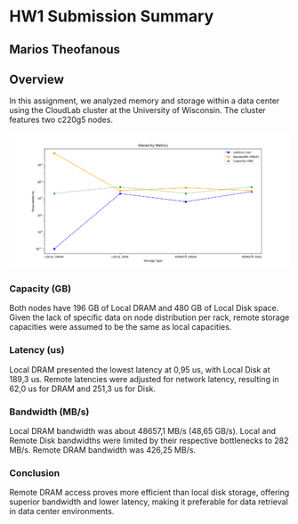 # HW1 Submission Summary

## Marios Theofanous

## Overview
In this assignment, we analyzed memory and storage within a data center using the CloudLab cluster at the University of Wisconsin. The cluster features two c220g5 nodes.


![Graph](Graph.png)

### Capacity (GB)
Both nodes have 196 GB of Local DRAM and 480 GB of Local Disk space.
Given the lack of specific data on node distribution per rack, remote storage capacities were assumed to be the same as local capacities.

### Latency (us)
Local DRAM presented the lowest latency at 0,95 us, with Local Disk at 189,3 us. Remote latencies were adjusted for network latency, resulting in 62,0 us for DRAM and 251,3 us for Disk.

### Bandwidth (MB/s)
Local DRAM bandwidth was about 48657,1 MB/s (48,65 GB/s). Local and Remote Disk bandwidths were limited by their respective bottlenecks to 282 MB/s. Remote DRAM bandwidth was 426,25 MB/s.

### Conclusion
Remote DRAM access proves more efficient than local disk storage, offering superior bandwidth and lower latency, making it preferable for data retrieval in data center environments.
